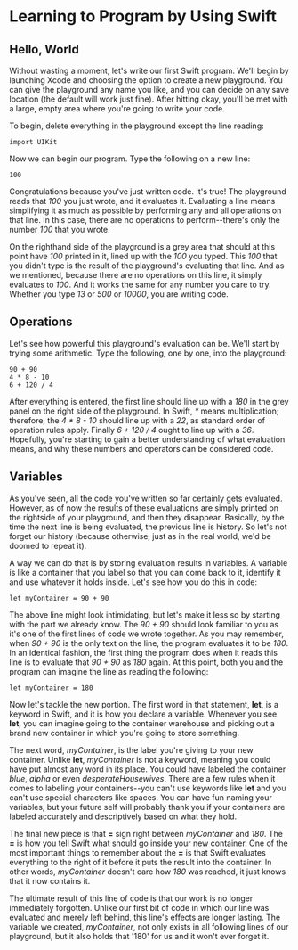 # Learning to Program by Using Swift

## Hello, World

Without wasting a moment, let's write our first Swift program. We'll begin by launching Xcode and choosing the option to create a new playground. You can give the playground any name you like, and you can decide on any save location (the default will work just fine). After hitting okay, you'll be met with a large, empty area where you're going to write your code.

To begin, delete everything in the playground except the line reading:
```
import UIKit
```
Now we can begin our program. Type the following on a new line:
```
100
```
Congratulations because you've just written code. It's true! The playground reads that _100_ you just wrote, and it evaluates it. Evaluating a line means simplifying it as much as possible by performing any and all operations on that line. In this case, there are no operations to perform--there's only the number _100_ that you wrote.

On the righthand side of the playground is a grey area that should at this point have _100_ printed in it, lined up with the _100_ you typed. This _100_ that you didn't type is the result of the playground's evaluating that line. And as we mentioned, because there are no operations on this line, it simply evaluates to _100_. And it works the same for any number you care to try. Whether you type _13_ or _500_ or _10000_, you are writing code.

## Operations

Let's see how powerful this playground's evaluation can be. We'll start by trying some arithmetic. Type the following, one by one, into the playground:
```
90 + 90
4 * 8 - 10
6 + 120 / 4
```
After everything is entered, the first line should line up with a _180_ in the grey panel on the right side of the playground. In Swift, _\*_ means multiplication; therefore, the _4 * 8 - 10_ should line up with a _22_, as standard order of operation rules apply. Finally _6 + 120 / 4_ ought to line up with a _36_. Hopefully, you're starting to gain a better understanding of what evaluation means, and why these numbers and operators can be considered code.

## Variables

As you've seen, all the code you've written so far certainly gets evaluated. However, as of now the results of these evaluations are simply printed on the rightside of your playground, and then they disappear. Basically, by the time the next line is being evaluated, the previous line is history. So let's not forget our history (because otherwise, just as in the real world, we'd be doomed to repeat it). 

A way we can do that is by storing evaluation results in variables. A variable is like a container that you label so that you can come back to it, identify it and use whatever it holds inside. Let's see how you do this in code:
```
let myContainer = 90 + 90
```
The above line might look intimidating, but let's make it less so by starting with the part we already know. The _90 + 90_ should look familiar to you as it's one of the first lines of code we wrote together. As you may remember, when _90 + 90_ is the only text on the line, the program evaluates it to be _180_. In an identical fashion, the first thing the program does when it reads this line is to evaluate that _90 + 90_ as _180_ again. At this point, both you and the program can imagine the line as reading the following:
```
let myContainer = 180
```
Now let's tackle the new portion. The first word in that statement, __let__, is a keyword in Swift, and it is how you declare a variable. Whenever you see __let__, you can imagine going to the container warehouse and picking out a brand new container in which you're going to store something. 

The next word, _myContainer_, is the label you're giving to your new container. Unlike __let__, _myContainer_ is not a keyword, meaning you could have put almost any word in its place. You could have labeled the container _blue_, _alpha_ or even _desperateHousewives_. There are a few rules when it comes to labeling your containers--you can't use keywords like __let__ and you can't use special characters like spaces. You can have fun naming your variables, but your future self will probably thank you if your containers are labeled accurately and descriptively based on what they hold.

The final new piece is that __=__ sign right between _myContainer_ and _180_. The __=__ is how you tell Swift what should go inside your new container. One of the most important things to remember about the __=__ is that Swift evaluates everything to the right of it before it puts the result into the container. In other words, _myContainer_ doesn't care how _180_ was reached, it just knows that it now contains it.

The ultimate result of this line of code is that our work is no longer immediately forgotten. Unlike our first bit of code in which our line was evaluated and merely left behind, this line's effects are longer lasting. The variable we created, _myContainer_, not only exists in all following lines of our playground, but it also holds that '180' for us and it won't ever forget it.
